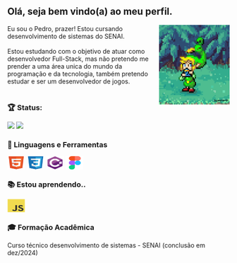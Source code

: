 ## Olá, seja bem vindo(a) ao meu perfil.
<img align="right" width="160px" height="180px" src= "link_minish_cap-gif.gif">
Eu sou o Pedro, prazer! Estou cursando desenvolvimento de sistemas do SENAI. <br>
<br>
Estou estudando com o objetivo de atuar como desenvolvedor Full-Stack,
mas não pretendo me prender a uma área unica do mundo da programação e da tecnologia, 
também pretendo estudar e ser um desenvolvedor de jogos. <br>

<br>
<div>
<h3 align= "left">🏆 Status: </h3>
<img height="180em" src="https://git-stats-aq81.vercel.app/api?username=LeonKene-hub&show_icons=true&theme=transparent&icon_color=C2B200&title_color=F5E000&text_color=00F5EE&border_color=00C2BB">
<img height="180em" src="https://git-stats-aq81.vercel.app/api/top-langs/?username=LeonKene-hub&layout=compact&theme=transparent&icon_color=C2B200&title_color=F5E000&text_color=00F5EE&border_color=00C2BB">
</div>

<div style="display: inline_block">
 <h3>🧰 Linguagens e Ferramentas</h3>
 <img align="center" alt="html" height="30" width="40" src="https://raw.githubusercontent.com/devicons/devicon/master/icons/html5/html5-original.svg">
 <img align="center" alt="css" height="30" width="40" src="https://raw.githubusercontent.com/devicons/devicon/master/icons/css3/css3-original.svg"> 
 <img align="center" alt="csharp" height="30" width="40" src="https://raw.githubusercontent.com/devicons/devicon/master/icons/csharp/csharp-original.svg">
 <img align="center" alt="figma" height="30" width="40" src="https://raw.githubusercontent.com/devicons/devicon/master/icons/figma/figma-original.svg">
</div>

<div style="display: inline_block">
 <h3>📚 Estou aprendendo..</h3>
 <img align="center" alt="javascript" height="30" width="40" src="https://github.com/devicons/devicon/blob/master/icons/javascript/javascript-original.svg">
</div>

<div style="display: inline_block">
 <h3>🎓 Formação Acadêmica</h3>
  Curso técnico desenvolvimento de sistemas - SENAI (conclusão em dez/2024)
</div>
